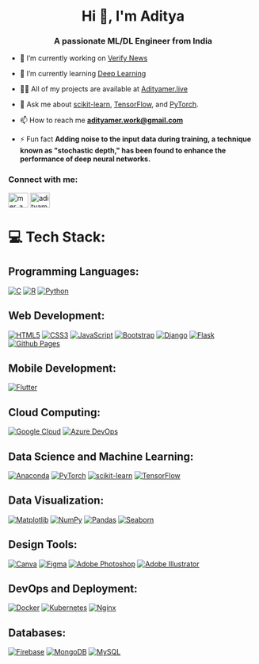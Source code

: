 <h1 align="center">Hi 👋, I'm Aditya</h1>
<h3 align="center">A passionate ML/DL Engineer from India</h3>

- 🔭 I’m currently working on [Verify News](https://github.com/Aditya190803/Verify-News)

- 🌱 I’m currently learning [Deep Learning](https://github.com/topics/deep-learning)

- 👨‍💻 All of my projects are available at [Adityamer.live](https://www.Adityamer.live)

- 💬 Ask me about [scikit-learn](https://github.com/scikit-learn), [TensorFlow](https://github.com/Tensorflow), and [PyTorch](https://github.com/Pytorch).

- 📫 How to reach me **adityamer.work@gmail.com**

- ⚡ Fun fact **Adding noise to the input data during training, a technique known as "stochastic depth," has been found to enhance the performance of deep neural networks.**

<h3 align="left">Connect with me:</h3>
<p align="left">
<a href="https://twitter.com/mer_aditya" target="blank"><img align="center" src="https://raw.githubusercontent.com/rahuldkjain/github-profile-readme-generator/master/src/images/icons/Social/twitter.svg" alt="mer_aditya" height="30" width="40" /></a>
<a href="https://kaggle.com/adityamer" target="blank"><img align="center" src="https://raw.githubusercontent.com/rahuldkjain/github-profile-readme-generator/master/src/images/icons/Social/kaggle.svg" alt="adityamer" height="30" width="40" /></a>
</p>

# 💻 Tech Stack:

## Programming Languages:
[![C](https://img.shields.io/badge/c-%2300599C.svg?style=for-the-badge&logo=c&logoColor=white)](https://github.com/topics/c)
[![R](https://img.shields.io/badge/r-%23276DC3.svg?style=for-the-badge&logo=r&logoColor=white)](https://github.com/topics/r)
[![Python](https://img.shields.io/badge/python-3670A0?style=for-the-badge&logo=python&logoColor=ffdd54)](https://github.com/topics/python)

## Web Development:
[![HTML5](https://img.shields.io/badge/html5-%23E34F26.svg?style=for-the-badge&logo=html5&logoColor=white)](https://github.com/topics/html)
[![CSS3](https://img.shields.io/badge/css3-%231572B6.svg?style=for-the-badge&logo=css3&logoColor=white)](https://github.com/topics/css)
[![JavaScript](https://img.shields.io/badge/javascript-%23323330.svg?style=for-the-badge&logo=javascript&logoColor=%23F7DF1E)](https://github.com/topics/javascript)
[![Bootstrap](https://img.shields.io/badge/bootstrap-%238511FA.svg?style=for-the-badge&logo=bootstrap&logoColor=white)](https://github.com/topics/bootstrap)
[![Django](https://img.shields.io/badge/django-%23092E20.svg?style=for-the-badge&logo=django&logoColor=white)](https://github.com/topics/django)
[![Flask](https://img.shields.io/badge/flask-%23000.svg?style=for-the-badge&logo=flask&logoColor=white)](https://github.com/topics/flask)
[![Github Pages](https://img.shields.io/badge/github%20pages-121013?style=for-the-badge&logo=github&logoColor=white)](https://github.com/topics/github-pages)

## Mobile Development:
[![Flutter](https://img.shields.io/badge/Flutter-%2302569B.svg?style=for-the-badge&logo=Flutter&logoColor=white)](https://github.com/topics/flutter)

## Cloud Computing:
[![Google Cloud](https://img.shields.io/badge/GoogleCloud-%234285F4.svg?style=for-the-badge&logo=google-cloud&logoColor=white)](https://github.com/topics/google-cloud)
[![Azure DevOps](https://img.shields.io/badge/azuredevops-0078D7.svg?style=for-the-badge&logo=azuredevops&logoColor=white&color=%230078D7)](https://github.com/topics/azure-devops)

## Data Science and Machine Learning:
[![Anaconda](https://img.shields.io/badge/Anaconda-%2344A833.svg?style=for-the-badge&logo=anaconda&logoColor=white)](https://github.com/topics/anaconda)
[![PyTorch](https://img.shields.io/badge/PyTorch-%23EE4C2C.svg?style=for-the-badge&logo=PyTorch&logoColor=white)](https://github.com/topics/pytorch)
[![scikit-learn](https://img.shields.io/badge/scikit--learn-%23F7931E.svg?style=for-the-badge&logo=scikit-learn&logoColor=white)](https://github.com/topics/scikit-learn)
[![TensorFlow](https://img.shields.io/badge/TensorFlow-%23FF6F00.svg?style=for-the-badge&logo=TensorFlow&logoColor=white)](https://github.com/topics/tensorflow)

## Data Visualization:
[![Matplotlib](https://img.shields.io/badge/Matplotlib-%23ffffff.svg?style=for-the-badge&logo=Matplotlib&logoColor=black)](https://github.com/topics/matplotlib)
[![NumPy](https://img.shields.io/badge/numpy-%23013243.svg?style=for-the-badge&logo=numpy&logoColor=white)](https://github.com/topics/numpy)
[![Pandas](https://img.shields.io/badge/pandas-%23150458.svg?style=for-the-badge&logo=pandas&logoColor=white)](https://github.com/topics/pandas)
[![Seaborn](https://img.shields.io/badge/seaborn-%23white.svg?style=for-the-badge&logo=seaborn&logoColor=black)](https://github.com/topics/seaborn)

## Design Tools:
[![Canva](https://img.shields.io/badge/Canva-%2300C4CC.svg?style=for-the-badge&logo=Canva&logoColor=white)](https://github.com/topics/canva)
[![Figma](https://img.shields.io/badge/figma-%23F24E1E.svg?style=for-the-badge&logo=figma&logoColor=white)](https://github.com/topics/figma)
[![Adobe Photoshop](https://img.shields.io/badge/adobe%20photoshop-%2331A8FF.svg?style=for-the-badge&logo=adobe%20photoshop&logoColor=white)](https://github.com/topics/adobe-photoshop)
[![Adobe Illustrator](https://img.shields.io/badge/adobe%20illustrator-%23FF9A00.svg?style=for-the-badge&logo=adobe%20illustrator&logoColor=white)](https://github.com/topics/adobe-illustrator)

## DevOps and Deployment:
[![Docker](https://img.shields.io/badge/docker-%230db7ed.svg?style=for-the-badge&logo=docker&logoColor=white)](https://github.com/topics/docker)
[![Kubernetes](https://img.shields.io/badge/kubernetes-%23326ce5.svg?style=for-the-badge&logo=kubernetes&logoColor=white)](https://github.com/topics/kubernetes)
[![Nginx](https://img.shields.io/badge/nginx-%23009639.svg?style=for-the-badge&logo=nginx&logoColor=white)](https://github.com/topics/nginx)

## Databases:
[![Firebase](https://img.shields.io/badge/firebase-%23039BE5.svg?style=for-the-badge&logo=firebase)](https://github.com/topics/firebase)
[![MongoDB](https://img.shields.io/badge/MongoDB-%234ea94b.svg?style=for-the-badge&logo=mongodb&logoColor=white)](https://github.com/topics/mongodb)
[![MySQL](https://img.shields.io/badge/mysql-%2300000f.svg?style=for-the-badge&logo=mysql&logoColor=white)](https://github.com/topics/mysql)
